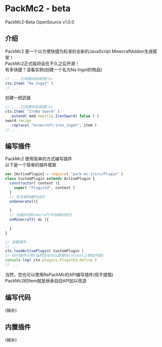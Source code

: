 # PackMc2 - beta
PackMc2-Beta OpenSource v1.0.0

## 介绍
PackMc2 是一个以方便快捷为标准的全新的JavaScript MinecraftAddon生成框架！  
PackMc2正式版将会在不久之后开源！  
有多快捷？请看实例(创建一个名为Na Ingot的物品)
```js
// ... 引用模块和调用Ctx
ctx.Item( "Na Ingot" )
// ...
```
创建一把武器
```js
// ... 引用模块和调用Ctx
ctx.Item( "IroNa Sword" )
  .extend( mod.Vanilla.IronSword( false ) )
sword.recipe
  .replace( "minecraft:iron_ingot", item )
// ...
```

## 编写插件
PackMc2 使用简单的方式编写插件  
以下是一个简单的插件框架
```js
var {ActivePlugin} = require( "pack-mc-2/src/Plugin" )
class CustomPlugin extends ActivePlugin {
  constructor( context ){
    super( "PluginId", context )
  }
  // 在包被构建时运行
  onGenerate(){
    
  }
  // 当插件在Minecraft中加载时运行
  onMinecraft( mc ){
    
  }
}

// 加载插件
// ...
ctx.loadActivePlugin( CustomPlugin )
// 访问插件示例(当然您也可以直接在context上增加内容)
console.log( ctx.plugins.PluginId.define )
// ...
```
当然，您也可以使用RePackMc的API编写插件(但不提倡)  
PackMc2的Item就是继承自旧API加以改造

## 编写代码
(候补)

## 内置插件
(候补)